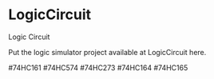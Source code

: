 # LogicCircuit

Logic Circuit

Put the logic simulator project available at LogicCircuit here.

#74HC161
#74HC574
#74HC273
#74HC164
#74HC165

